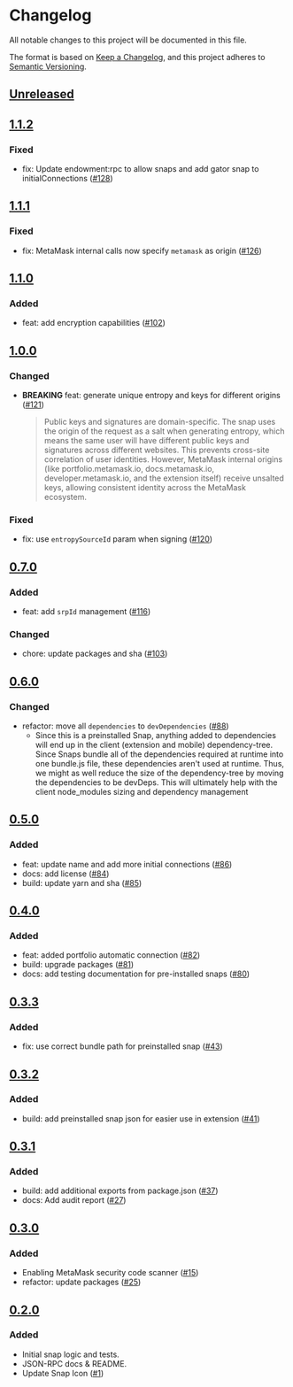 # Changelog

All notable changes to this project will be documented in this file.

The format is based on [Keep a Changelog](https://keepachangelog.com/en/1.0.0/),
and this project adheres to [Semantic Versioning](https://semver.org/spec/v2.0.0.html).

## [Unreleased]

## [1.1.2]

### Fixed

- fix: Update endowment:rpc to allow snaps and add gator snap to initialConnections ([#128](https://github.com/MetaMask/message-signing-snap/pull/128))

## [1.1.1]

### Fixed

- fix: MetaMask internal calls now specify `metamask` as origin ([#126](https://github.com/MetaMask/message-signing-snap/pull/126))

## [1.1.0]

### Added

- feat: add encryption capabilities ([#102](https://github.com/MetaMask/message-signing-snap/pull/102))

## [1.0.0]

### Changed

- **BREAKING** feat: generate unique entropy and keys for different origins ([#121](https://github.com/MetaMask/message-signing-snap/pull/121))
  > Public keys and signatures are domain-specific. The snap uses the origin of the request as a salt when generating entropy, which means the same user will have different public keys and signatures across different websites. This prevents cross-site correlation of user identities. However, MetaMask internal origins (like portfolio.metamask.io, docs.metamask.io, developer.metamask.io, and the extension itself) receive unsalted keys, allowing consistent identity across the MetaMask ecosystem.

### Fixed

- fix: use `entropySourceId` param when signing ([#120](https://github.com/MetaMask/message-signing-snap/pull/120))

## [0.7.0]

### Added

- feat: add `srpId` management ([#116](https://github.com/MetaMask/message-signing-snap/pull/116))

### Changed

- chore: update packages and sha ([#103](https://github.com/MetaMask/message-signing-snap/pull/103))

## [0.6.0]

### Changed

- refactor: move all `dependencies` to `devDependencies` ([#88](https://github.com/MetaMask/message-signing-snap/pull/88))
  - Since this is a preinstalled Snap, anything added to dependencies will end up in the client (extension and mobile) dependency-tree. Since Snaps bundle all of the dependencies required at runtime into one bundle.js file, these dependencies aren't used at runtime. Thus, we might as well reduce the size of the dependency-tree by moving the dependencies to be devDeps. This will ultimately help with the client node_modules sizing and dependency management

## [0.5.0]

### Added

- feat: update name and add more initial connections ([#86](https://github.com/MetaMask/message-signing-snap/pull/86))
- docs: add license ([#84](https://github.com/MetaMask/message-signing-snap/pull/84))
- build: update yarn and sha ([#85](https://github.com/MetaMask/message-signing-snap/pull/85))

## [0.4.0]

### Added

- feat: added portfolio automatic connection ([#82](https://github.com/MetaMask/message-signing-snap/pull/82))
- build: upgrade packages ([#81](https://github.com/MetaMask/message-signing-snap/pull/81))
- docs: add testing documentation for pre-installed snaps ([#80](https://github.com/MetaMask/message-signing-snap/pull/80))

## [0.3.3]

### Added

- fix: use correct bundle path for preinstalled snap ([#43](https://github.com/MetaMask/message-signing-snap/pull/43))

## [0.3.2]

### Added

- build: add preinstalled snap json for easier use in extension ([#41](https://github.com/MetaMask/message-signing-snap/pull/41))

## [0.3.1]

### Added

- build: add additional exports from package.json ([#37](https://github.com/MetaMask/message-signing-snap/pull/37))
- docs: Add audit report ([#27](https://github.com/MetaMask/message-signing-snap/pull/27))

## [0.3.0]

### Added

- Enabling MetaMask security code scanner ([#15](https://github.com/MetaMask/message-signing-snap/pull/15))
- refactor: update packages ([#25](https://github.com/MetaMask/message-signing-snap/pull/25))

## [0.2.0]

### Added

- Initial snap logic and tests.
- JSON-RPC docs & README.
- Update Snap Icon ([#1](https://github.com/MetaMask/message-signing-snap/pull/1))

[Unreleased]: https://github.com/MetaMask/message-signing-snap/compare/v1.1.2...HEAD
[1.1.2]: https://github.com/MetaMask/message-signing-snap/compare/v1.1.1...v1.1.2
[1.1.1]: https://github.com/MetaMask/message-signing-snap/compare/v1.1.0...v1.1.1
[1.1.0]: https://github.com/MetaMask/message-signing-snap/compare/v1.0.0...v1.1.0
[1.0.0]: https://github.com/MetaMask/message-signing-snap/compare/v0.7.0...v1.0.0
[0.7.0]: https://github.com/MetaMask/message-signing-snap/compare/v0.6.0...v0.7.0
[0.6.0]: https://github.com/MetaMask/message-signing-snap/compare/v0.5.0...v0.6.0
[0.5.0]: https://github.com/MetaMask/message-signing-snap/compare/v0.4.0...v0.5.0
[0.4.0]: https://github.com/MetaMask/message-signing-snap/compare/v0.3.3...v0.4.0
[0.3.3]: https://github.com/MetaMask/message-signing-snap/compare/v0.3.2...v0.3.3
[0.3.2]: https://github.com/MetaMask/message-signing-snap/compare/v0.3.1...v0.3.2
[0.3.1]: https://github.com/MetaMask/message-signing-snap/compare/v0.3.0...v0.3.1
[0.3.0]: https://github.com/MetaMask/message-signing-snap/compare/v0.2.0...v0.3.0
[0.2.0]: https://github.com/MetaMask/message-signing-snap/releases/tag/v0.2.0
